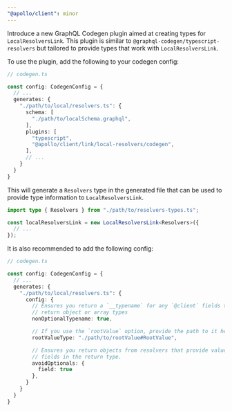 ```yaml
---
"@apollo/client": minor
---
```


Introduce a new GraphQL Codegen plugin aimed at creating types for `LocalResolversLink`. This plugin is similar to `@graphql-codegen/typescript-resolvers` but tailored to provide types that work with `LocalResolversLink`.

To use the plugin, add the following to your codegen config:

```ts
// codegen.ts

const config: CodegenConfig = {
  // ...
  generates: {
    "./path/to/local/resolvers.ts": {
      schema: [
        "./path/to/localSchema.graphql",
      ],
      plugins: [
        "typescript",
        "@apollo/client/link/local-resolvers/codegen",
      ],
      // ...
    }
  }
}
```

This will generate a `Resolvers` type in the generated file that can be used to provide type information to `LocalResolversLink`.

```ts
import type { Resolvers } from "./path/to/resolvers-types.ts";

const localResolversLink = new LocalResolversLink<Resolvers>({
  // ...
});
```

It is also recommended to add the following config:
```ts
// codegen.ts

const config: CodegenConfig = {
  // ...
  generates: {
    "./path/to/local/resolvers.ts": {
      config: {
        // Ensures you return a `__typename` for any `@client` fields that
        // return object or array types
        nonOptionalTypename: true,

        // If you use the `rootValue` option, provide the path to it here
        rootValueType: "./path/to/rootValue#RootValue",

        // Ensures you return objects from resolvers that provide values for all
        // fields in the return type.
        avoidOptionals: {
          field: true
        },
      }
    }
  }
}
```
